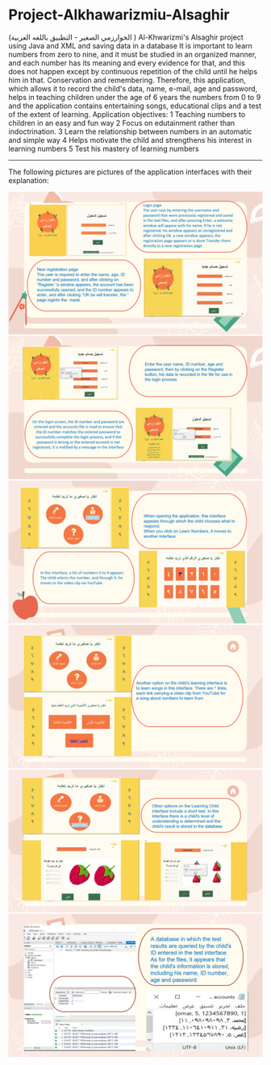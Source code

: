 # Project-Alkhawarizmiu-Alsaghir
(الخوارزمي الصغير - التطبيق باللغه العربية )
Al-Khwarizmi's Alsaghir project using Java and XML and saving data in a database
It is important to learn numbers from zero to nine, and it must be studied in an organized manner, and each number has its meaning and every 
evidence for that, and this does not happen except by continuous repetition of the child until he helps him in that. Conservation and remembering. 
Therefore, this application, which allows it to record the child's data, name, e-mail, age and password, helps in teaching children under the age of 6 years 
the numbers from 0 to 9 and the application contains entertaining songs, educational clips and a test of the extent of learning.
Application objectives:
1 Teaching numbers to children in an easy and fun way 
2 Focus on edutainment rather than indoctrination.
3 Learn the relationship between numbers in an automatic and simple way
4 Helps motivate the child and strengthens his interest in learning numbers
5 Test his mastery of learning numbers
_________
The following pictures are pictures of the application interfaces with their explanation: 

![	Program InterFace:](https://github.com/RdyhALzbydy/Project-Alkhawarizmiu-Alsaghir/blob/ba1f0fd762632206c4a54df3e020993c5e701daf/Project%20Alkhawarizmiu%20Alsaghir/Project%20Alkhawarizmiu%20Alsaghir/Images/1.png?raw=true) 
![	Program InterFace:](https://github.com/RdyhALzbydy/Project-Alkhawarizmiu-Alsaghir/blob/ba1f0fd762632206c4a54df3e020993c5e701daf/Project%20Alkhawarizmiu%20Alsaghir/Project%20Alkhawarizmiu%20Alsaghir/Images/2.png?raw=true)
![	Program InterFace:](https://github.com/RdyhALzbydy/Project-Alkhawarizmiu-Alsaghir/blob/ba1f0fd762632206c4a54df3e020993c5e701daf/Project%20Alkhawarizmiu%20Alsaghir/Project%20Alkhawarizmiu%20Alsaghir/Images/3.png?raw=true) 
![	Program InterFace:](https://github.com/RdyhALzbydy/Project-Alkhawarizmiu-Alsaghir/blob/ba1f0fd762632206c4a54df3e020993c5e701daf/Project%20Alkhawarizmiu%20Alsaghir/Project%20Alkhawarizmiu%20Alsaghir/Images/4.png?raw=true)
![	Program InterFace:](https://github.com/RdyhALzbydy/Project-Alkhawarizmiu-Alsaghir/blob/ba1f0fd762632206c4a54df3e020993c5e701daf/Project%20Alkhawarizmiu%20Alsaghir/Project%20Alkhawarizmiu%20Alsaghir/Images/5.png?raw=true) 
![	Program InterFace:](https://github.com/RdyhALzbydy/Project-Alkhawarizmiu-Alsaghir/blob/ba1f0fd762632206c4a54df3e020993c5e701daf/Project%20Alkhawarizmiu%20Alsaghir/Project%20Alkhawarizmiu%20Alsaghir/Images/6.png?raw=true) 


